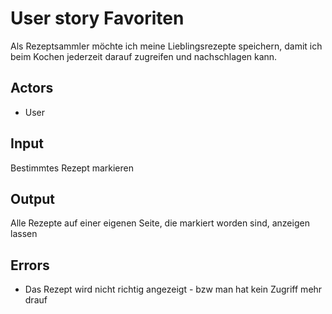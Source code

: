 # User story Favoriten

Als Rezeptsammler möchte ich meine Lieblingsrezepte speichern, damit ich beim Kochen jederzeit darauf zugreifen und nachschlagen kann.

## Actors

* User

## Input

Bestimmtes Rezept markieren

## Output 

Alle Rezepte auf einer eigenen Seite, die markiert worden sind, anzeigen lassen

## Errors

* Das Rezept wird nicht richtig angezeigt - bzw man hat kein Zugriff mehr drauf